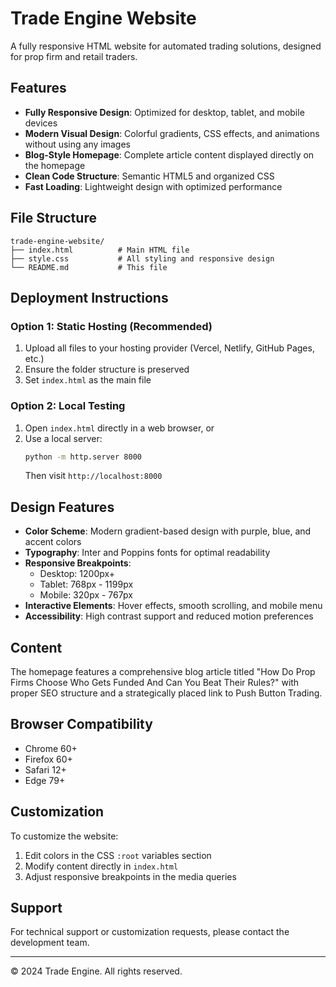 # Trade Engine Website

A fully responsive HTML website for automated trading solutions, designed for prop firm and retail traders.

## Features

- **Fully Responsive Design**: Optimized for desktop, tablet, and mobile devices
- **Modern Visual Design**: Colorful gradients, CSS effects, and animations without using any images
- **Blog-Style Homepage**: Complete article content displayed directly on the homepage
- **Clean Code Structure**: Semantic HTML5 and organized CSS
- **Fast Loading**: Lightweight design with optimized performance

## File Structure

```
trade-engine-website/
├── index.html          # Main HTML file
├── style.css           # All styling and responsive design
└── README.md           # This file
```

## Deployment Instructions

### Option 1: Static Hosting (Recommended)
1. Upload all files to your hosting provider (Vercel, Netlify, GitHub Pages, etc.)
2. Ensure the folder structure is preserved
3. Set `index.html` as the main file

### Option 2: Local Testing
1. Open `index.html` directly in a web browser, or
2. Use a local server:
   ```bash
   python -m http.server 8000
   ```
   Then visit `http://localhost:8000`

## Design Features

- **Color Scheme**: Modern gradient-based design with purple, blue, and accent colors
- **Typography**: Inter and Poppins fonts for optimal readability
- **Responsive Breakpoints**: 
  - Desktop: 1200px+
  - Tablet: 768px - 1199px
  - Mobile: 320px - 767px
- **Interactive Elements**: Hover effects, smooth scrolling, and mobile menu
- **Accessibility**: High contrast support and reduced motion preferences

## Content

The homepage features a comprehensive blog article titled "How Do Prop Firms Choose Who Gets Funded And Can You Beat Their Rules?" with proper SEO structure and a strategically placed link to Push Button Trading.

## Browser Compatibility

- Chrome 60+
- Firefox 60+
- Safari 12+
- Edge 79+

## Customization

To customize the website:
1. Edit colors in the CSS `:root` variables section
2. Modify content directly in `index.html`
3. Adjust responsive breakpoints in the media queries

## Support

For technical support or customization requests, please contact the development team.

---

© 2024 Trade Engine. All rights reserved.

